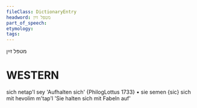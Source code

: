 ```yaml
---
fileClass: DictionaryEntry
headword: מטפּל זײַן
part_of_speech: 
etymology: 
tags: 
---
```

מטפּל זײַן

WESTERN
========

sich netap'l sey 'Aufhalten sich' {PhilogLottus 1733}
	•	sie semen {sic} sich mit hevolim m'tap'l 'Sie halten sich mit Fabeln auf'